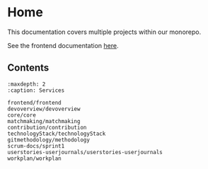 # Home

This documentation covers multiple projects within our monorepo.

See the frontend documentation [here](frontend/frontend.md).

## Contents

```{toctree}
:maxdepth: 2
:caption: Services

frontend/frontend
devoverview/devoverview
core/core
matchmaking/matchmaking
contribution/contribution
technologyStack/technologyStack
gitmethodology/methodology
scrum-docs/sprint1
userstories-userjournals/userstories-userjournals
workplan/workplan

